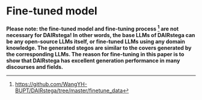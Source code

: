 # Fine-tuned model

**Please note: the fine-tuned model and fine-tuning process [^1] are not necessary for DAIRstega! In other words, the base LLMs of DAIRstega can be any open-source LLMs itself, or fine-tuned LLMs using any domain knowledge. The generated stegos are similar to the covers generated by the corresponding LLMs. The reason for fine-tuning in this paper is to show that DAIRstega has excellent generation performance in many discourses and fields.**
[^1]: https://github.com/WangYH-BUPT/DAIRstega/tree/master/finetune_data
